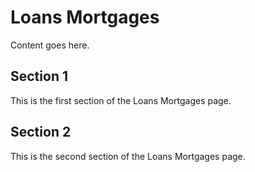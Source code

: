 # Loans Mortgages

Content goes here.

## Section 1

This is the first section of the Loans Mortgages page.

## Section 2

This is the second section of the Loans Mortgages page.

